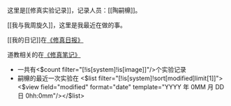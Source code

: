 这里是[[修真实验记录]]，记录人员：[[陶嗣檙]]。

[[我与我周旋久]]，这里是我最近在做的事。

[[我的日记]]在[《修真日报》](https://sicheng.taoooist.org)

道教相关的在[《修真笔记》](https://note.taoooist.org)





* 一共有<$count filter="[!is[system]!is[image]]"/>个实验记录
* 嗣檙的最近一次实验在 <$list filter="[!is[system]!sort[modified]limit[1]]"><$view field="modified" format="date" template="YYYY 年 0MM 月 DD 日 0hh:0mm"/></$list>